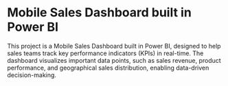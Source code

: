 # Mobile Sales Dashboard built in Power BI
This project is a Mobile Sales Dashboard built in Power BI, designed to help sales teams track key performance indicators (KPIs) in real-time. The dashboard visualizes important data points, such as sales revenue, product performance, and geographical sales distribution, enabling data-driven decision-making.
